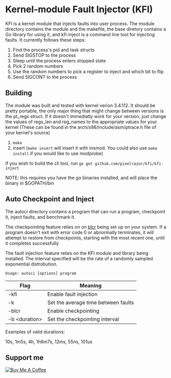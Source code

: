 # Kernel-module Fault Injector (KFI)
KFI is a kernel module that injects faults into user process.
The module directory contains the module and the makefile, the base diretory contains a Go library for using it, and kfi-inject is a command line tool for injecting faults.
It currently follows these steps:
1. Find the process's pid and task structs
2. Send SIGSTOP to the process
3. Sleep until the process enters stopped state
4. Pick 2 random numbers
5. Use the random numbers to pick a register to inject and which bit to flip
6. Send SIGCONT to the process
## Building
The module was built and tested with kernel verion 3.4.112.
It should be pretty portable, the only major thing that might change between versions is the pt\_regs struct.
If it doesn't immediatly work for your version, just change the values of regs\_len and reg\_names to the appropriate values for your kernel (These can be found in the arch/x86/include/asm/ptrace.h file of your kernel's source)
1. `make`
2. insert (`make insert` will insert it with insmod. You could also use `make install` if you would like to use modprobe)

If you wish to build the cli tool, run `go get github.com/pixelrazor/kfi/kfi-inject`

NOTE: this requires you have the go binaries installed, and will place the binary in $GOPATH/bin

## Auto Checkpoint and Inject

The autoci directory contains a program that can run a program, checkpoint it, inject faults, and benchmark it. 

The checkpointing feature relies on on [blcr](http://crd.lbl.gov/departments/computer-science/CLaSS/research/BLCR/) being set up on your system. If a program doesn't exit with error code 0 or abnormally terminates, it will attempt to restore from checkpoints, starting with the most recent one, until it completes successfully

The fault injection feature relies on the KFI module and library being installed. The interval specified will be the rate of a randomly sampled exponential distrobution.

`Usage: autoci [options] program`

Flag | Meaning
--- | ---
\-kfi | Enable fault injection
\-k <duration> | Set the average time between faults
\-blcr | Enable checkpointing
\-b \<duration\> | Set the checkpointing interval

Examples of valid durations:

10s, 1m5s, 4h, 1h6m7s, 12ms, 55ns, 101us

## Support me
<a href="https://www.buymeacoffee.com/iZ1Dhem" target="_blank"><img src="https://www.buymeacoffee.com/assets/img/custom_images/purple_img.png" alt="Buy Me A Coffee" style="height: auto !important;width: auto !important;" ></a>
